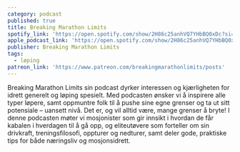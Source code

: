 ```yaml
---
category: podcast
published: true
title: Breaking Marathon Limits
spotify_link: 'https://open.spotify.com/show/2H86c25anhVQ7YHbBQ0xDc?si=6b4a43f44ad7475f'
apple_podcast_link: 'https://open.spotify.com/show/2H86c25anhVQ7YHbBQ0xDc?si=6b4a43f44ad7475f'
publisher: Breaking Marathon Limits
tags:
  - løping
patreon_link: 'https://www.patreon.com/breakingmarathonlimits/posts'
---
```

Breaking Marathon Limits sin podcast dyrker interessen og kjærligheten for idrett generelt og løping spesielt. Med podcasten ønsker vi å inspirere alle typer løpere, samt oppmuntre folk til å pushe sine egne grenser og ta ut sitt potensiale – uansett nivå. Det er, og vil alltid være, mange grenser å bryte! I denne podcasten møter vi mosjonister som gir innsikt i hvordan de får kabalen i hverdagen til å gå opp, og eliteutøvere som forteller om sin drivkraft, treningsfilosofi, oppturer og nedturer, samt deler gode, praktiske tips for både næringsliv og mosjonsidrett.